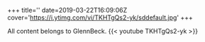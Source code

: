 +++
title=''
date=2019-03-22T16:09:06Z
cover='https://i.ytimg.com/vi/TKHTgQs2-yk/sddefault.jpg'
+++

All content belongs to GlennBeck.
{{< youtube TKHTgQs2-yk >}}
